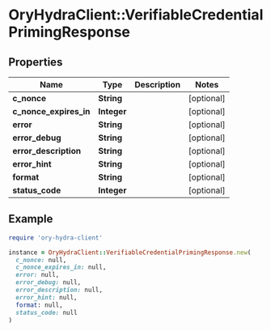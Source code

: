# OryHydraClient::VerifiableCredentialPrimingResponse

## Properties

| Name | Type | Description | Notes |
| ---- | ---- | ----------- | ----- |
| **c_nonce** | **String** |  | [optional] |
| **c_nonce_expires_in** | **Integer** |  | [optional] |
| **error** | **String** |  | [optional] |
| **error_debug** | **String** |  | [optional] |
| **error_description** | **String** |  | [optional] |
| **error_hint** | **String** |  | [optional] |
| **format** | **String** |  | [optional] |
| **status_code** | **Integer** |  | [optional] |

## Example

```ruby
require 'ory-hydra-client'

instance = OryHydraClient::VerifiableCredentialPrimingResponse.new(
  c_nonce: null,
  c_nonce_expires_in: null,
  error: null,
  error_debug: null,
  error_description: null,
  error_hint: null,
  format: null,
  status_code: null
)
```

